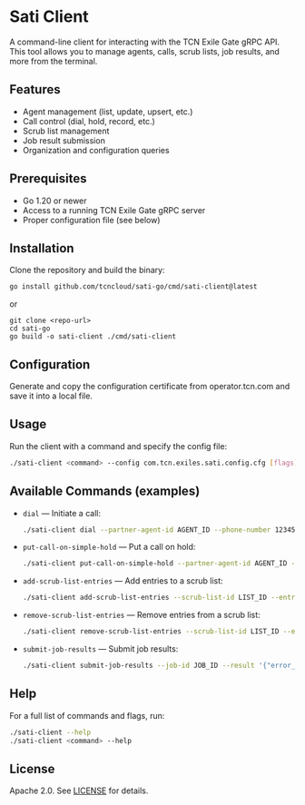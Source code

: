 # Sati Client

A command-line client for interacting with the TCN Exile Gate gRPC API. This tool allows you to manage agents, calls, scrub lists, job results, and more from the terminal.

## Features
- Agent management (list, update, upsert, etc.)
- Call control (dial, hold, record, etc.)
- Scrub list management
- Job result submission
- Organization and configuration queries

## Prerequisites
- Go 1.20 or newer
- Access to a running TCN Exile Gate gRPC server
- Proper configuration file (see below)

## Installation
Clone the repository and build the binary:

```sh
go install github.com/tcncloud/sati-go/cmd/sati-client@latest
```
or 
```
git clone <repo-url>
cd sati-go
go build -o sati-client ./cmd/sati-client
```

## Configuration
Generate and copy the configuration certificate from operator.tcn.com and save it into a local file.


## Usage
Run the client with a command and specify the config file:

```sh
./sati-client <command> --config com.tcn.exiles.sati.config.cfg [flags]
```

## Available Commands (examples)
- `dial` — Initiate a call:
  ```sh
  ./sati-client dial --partner-agent-id AGENT_ID --phone-number 1234567890 --config com.tcn.exiles.sati.config.cfg
  ```
- `put-call-on-simple-hold` — Put a call on hold:
  ```sh
  ./sati-client put-call-on-simple-hold --partner-agent-id AGENT_ID --config com.tcn.exiles.sati.config.cfg
  ```
- `add-scrub-list-entries` — Add entries to a scrub list:
  ```sh
  ./sati-client add-scrub-list-entries --scrub-list-id LIST_ID --entries '[{"content":"1234567890","notes":"spam"}]' --config com.tcn.exiles.sati.config.cfg
  ```
- `remove-scrub-list-entries` — Remove entries from a scrub list:
  ```sh
  ./sati-client remove-scrub-list-entries --scrub-list-id LIST_ID --entries "1234567890,0987654321" --config com.tcn.exiles.sati.config.cfg
  ```
- `submit-job-results` — Submit job results:
  ```sh
  ./sati-client submit-job-results --job-id JOB_ID --result '{"error_result":{"message":"fail"}}' --config com.tcn.exiles.sati.config.cfg
  ```

## Help
For a full list of commands and flags, run:

```sh
./sati-client --help
./sati-client <command> --help
```

## License
Apache 2.0. See [LICENSE](LICENSE) for details. 